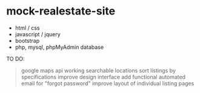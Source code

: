 # mock-realestate-site
- html / css
- javascript / jquery
- bootstrap
- php, mysql, phpMyAdmin database

TO DO:
> google maps api working
> searchable locations
> sort listings by specifications
> improve design interface
> add functional automated email for "forgot password"
> improve layout of individual listing pages
